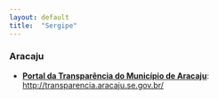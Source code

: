 ```yaml
---
layout: default
title:  "Sergipe"
---
```


### Aracaju

-   **[Portal da Transparência do Município de Aracaju](http://transparencia.aracaju.se.gov.br/)**: http://transparencia.aracaju.se.gov.br/

